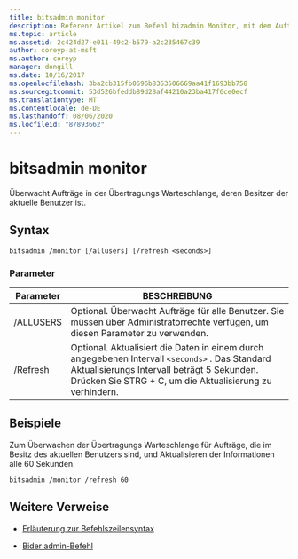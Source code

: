 ```yaml
---
title: bitsadmin monitor
description: Referenz Artikel zum Befehl bizadmin Monitor, mit dem Aufträge in der Übertragungs Warteschlange überwacht werden, deren Besitzer der aktuelle Benutzer ist.
ms.topic: article
ms.assetid: 2c424d27-e011-49c2-b579-a2c235467c39
author: coreyp-at-msft
ms.author: coreyp
manager: dongill
ms.date: 10/16/2017
ms.openlocfilehash: 3ba2cb315fb0696b8363506669aa41f1693bb758
ms.sourcegitcommit: 53d526bfeddb89d28af44210a23ba417f6ce0ecf
ms.translationtype: MT
ms.contentlocale: de-DE
ms.lasthandoff: 08/06/2020
ms.locfileid: "87893662"
---
```

# <a name="bitsadmin-monitor"></a>bitsadmin monitor

Überwacht Aufträge in der Übertragungs Warteschlange, deren Besitzer der aktuelle Benutzer ist.

## <a name="syntax"></a>Syntax

```
bitsadmin /monitor [/allusers] [/refresh <seconds>]
```

### <a name="parameters"></a>Parameter

| Parameter | BESCHREIBUNG |
| -------------- | -------------- |
| /ALLUSERS | Optional. Überwacht Aufträge für alle Benutzer. Sie müssen über Administratorrechte verfügen, um diesen Parameter zu verwenden. |
| /Refresh | Optional. Aktualisiert die Daten in einem durch angegebenen Intervall `<seconds>` . Das Standard Aktualisierungs Intervall beträgt 5 Sekunden. Drücken Sie STRG + C, um die Aktualisierung zu verhindern. |

## <a name="examples"></a>Beispiele

Zum Überwachen der Übertragungs Warteschlange für Aufträge, die im Besitz des aktuellen Benutzers sind, und Aktualisieren der Informationen alle 60 Sekunden.

```
bitsadmin /monitor /refresh 60
```

## <a name="additional-references"></a>Weitere Verweise

- [Erläuterung zur Befehlszeilensyntax](command-line-syntax-key.md)

- [Bider admin-Befehl](bitsadmin.md)

